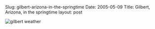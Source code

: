 Slug: gilbert-arizona-in-the-springtime
Date: 2005-05-09
Title: Gilbert, Arizona, in the springtime
layout: post

<img alt="gilbert weather" class="at-xid-6a010534988cd3970b0120a5b364db970c" src="https://steveivy.typepad.com/.a/6a010534988cd3970b0120a5b364db970c-pi" />
